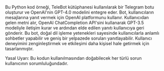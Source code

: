 Bu Python kod örneği, TeleBot kütüphanesi kullanılarak bir Telegram botu oluşturur ve OpenAI'nin GPT-4.0 modelini entegre eder. Bot, kullanıcıların mesajlarına yanıt vermek için OpenAI platformunu kullanır. Kullanıcıdan gelen metni alır, OpenAI ChatCompletion API'sini kullanarak GPT-3.5 modeliyle iletişim kurar ve ardından elde edilen yanıtı kullanıcıya geri gönderir. Bu bot, doğal dil işleme yetenekleri sayesinde kullanıcılarla anlamlı sohbetler yapabilir ve geniş bir yelpazede soruları yanıtlayabilir. Kullanıcı deneyimini zenginleştirmek ve etkileşimi daha kişisel hale getirmek için tasarlanmıştır.

Yasal Uyarı: Bu kodun kullanılmasından doğabilecek her türlü sorun kullanıcının sorumluluğundadır.
